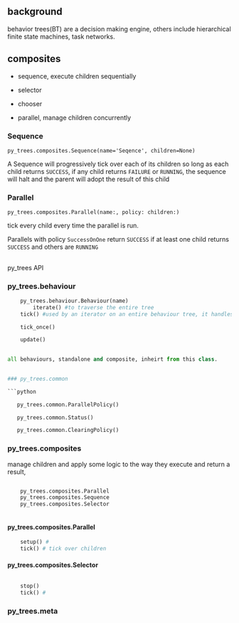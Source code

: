 ## background 

behavior trees(BT) are a decision making engine, others include hierarchical finite state machines, task networks.

## composites 

* sequence,  execute children sequentially

* selector 

* chooser 

* parallel, manage children concurrently  


### Sequence 

 	py_trees.composites.Sequence(name='Seqence', children=None)

A Sequence will progressively tick over each of its children so long as each child returns `SUCCESS`, if any child returns `FAILURE` or `RUNNING`, the sequence will halt and the parent will adopt the result of this child 


### Parallel 
	
	py_trees.composites.Parallel(name:, policy: children:)
 
tick every child every time the parallel is run.

Parallels with policy `SuccessOnOne` return `SUCCESS` if at least one child returns `SUCCESS` and others are `RUNNING` 


## 

py_trees API

### py_trees.behaviour 

```python 
	py_trees.behaviour.Behaviour(name) 	
        iterate() #to traverse the entire tree 
   	tick() #used by an iterator on an entire behaviour tree, it handles the logic to call initialise(), terminate() and the actuall update() method, which determines the behaviour's new status once the tick has finished

	tick_once()

	update() 

	
all behaviours, standalone and composite, inheirt from this class.

 
### py_trees.common 

```python

   py_trees.common.ParallelPolicy() 

   py_trees.common.Status()

   py_trees.common.ClearingPolicy() 

```

### py_trees.composites 

manage children and apply some logic to the way they execute and return a result, 


```python

	py_trees.composites.Parallel
	py_trees.composites.Sequence
	py_trees.composites.Selector
	
```	

#### py_trees.composites.Parallel

```python
	setup() #
	tick() # tick over children
```

	
#### py_trees.composites.Selector

```python

	stop()
	tick() # 
```

### py_trees.meta 






















 
